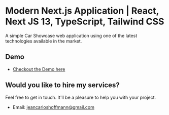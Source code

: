 # Modern Next.js Application | React, Next JS 13, TypeScript, Tailwind CSS

A simple Car Showcase web application using one of the latest technologies available in the market.

## Demo

- [Checkout the Demo here](https://cars-showcase-xy4r.vercel.app/)

## Would you like to hire my services?

Feel free to get in touch. It'll be a pleasure to help you with your project.

- Email: [jeancarloshoffmann@gmail.com](mailto:jeancarloshoffmann@gmail.com)
